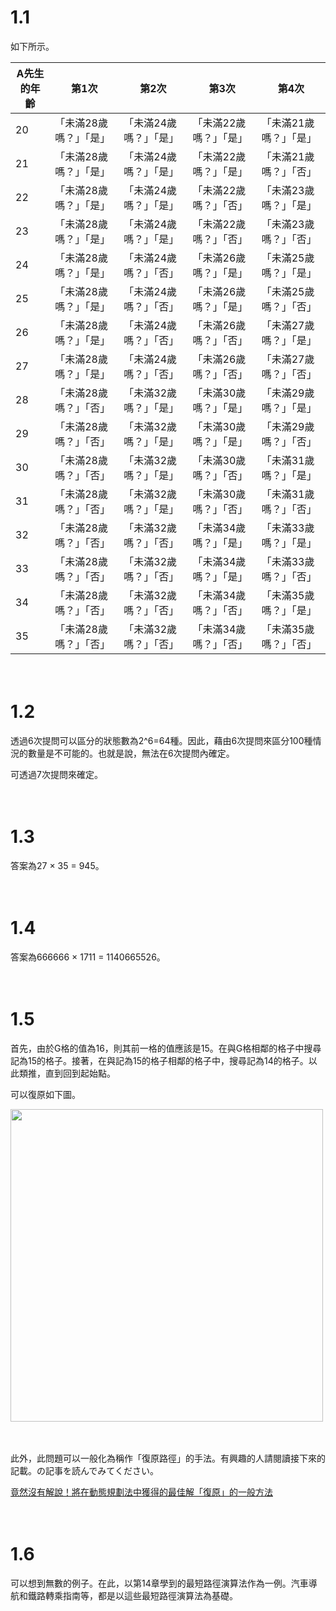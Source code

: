 # 1.1

如下所示。



| A先生的年齡  | 第1次                   | 第2次                   | 第3次                   | 第4次                   |
| ------------ | ------------------------| ----------------------- | ----------------------- | ----------------------- |
| 20           | 「未滿28歲嗎？」「是」  | 「未滿24歲嗎？」「是」  | 「未滿22歲嗎？」「是」  | 「未滿21歲嗎？」「是」  |
| 21           | 「未滿28歲嗎？」「是」  | 「未滿24歲嗎？」「是」  | 「未滿22歲嗎？」「是」  | 「未滿21歲嗎？」「否」  |
| 22           | 「未滿28歲嗎？」「是」  | 「未滿24歲嗎？」「是」  | 「未滿22歲嗎？」「否」  | 「未滿23歲嗎？」「是」  |
| 23           | 「未滿28歲嗎？」「是」  | 「未滿24歲嗎？」「是」  | 「未滿22歲嗎？」「否」  | 「未滿23歲嗎？」「否」  |
| 24           | 「未滿28歲嗎？」「是」  | 「未滿24歲嗎？」「否」  | 「未滿26歲嗎？」「是」  | 「未滿25歲嗎？」「是」  |
| 25           | 「未滿28歲嗎？」「是」  | 「未滿24歲嗎？」「否」  | 「未滿26歲嗎？」「是」  | 「未滿25歲嗎？」「否」  |
| 26           | 「未滿28歲嗎？」「是」  | 「未滿24歲嗎？」「否」  | 「未滿26歲嗎？」「否」  | 「未滿27歲嗎？」「是」  |
| 27           | 「未滿28歲嗎？」「是」  | 「未滿24歲嗎？」「否」  | 「未滿26歲嗎？」「否」  | 「未滿27歲嗎？」「否」  |
| 28           | 「未滿28歲嗎？」「否」  | 「未滿32歲嗎？」「是」  | 「未滿30歲嗎？」「是」  | 「未滿29歲嗎？」「是」  |
| 29           | 「未滿28歲嗎？」「否」  | 「未滿32歲嗎？」「是」  | 「未滿30歲嗎？」「是」  | 「未滿29歲嗎？」「否」  |
| 30           | 「未滿28歲嗎？」「否」  | 「未滿32歲嗎？」「是」  | 「未滿30歲嗎？」「否」  | 「未滿31歲嗎？」「是」  |
| 31           | 「未滿28歲嗎？」「否」  | 「未滿32歲嗎？」「是」  | 「未滿30歲嗎？」「否」  | 「未滿31歲嗎？」「否」  |
| 32           | 「未滿28歲嗎？」「否」  | 「未滿32歲嗎？」「否」  | 「未滿34歲嗎？」「是」  | 「未滿33歲嗎？」「是」  |
| 33           | 「未滿28歲嗎？」「否」  | 「未滿32歲嗎？」「否」  | 「未滿34歲嗎？」「是」  | 「未滿33歲嗎？」「否」  |
| 34           | 「未滿28歲嗎？」「否」  | 「未滿32歲嗎？」「否」  | 「未滿34歲嗎？」「否」  | 「未滿35歲嗎？」「是」  |
| 35           | 「未滿28歲嗎？」「否」  | 「未滿32歲嗎？」「否」  | 「未滿34歲嗎？」「否」  | 「未滿35歲嗎？」「否」  |



　

# 1.2

透過6次提問可以區分的狀態數為2^6=64種。因此，藉由6次提問來區分100種情況的數量是不可能的。也就是說，無法在6次提問內確定。

可透過7次提問來確定。


　

# 1.3

答案為27 × 35 = 945。



　

# 1.4

答案為666666 × 1711 = 1140665526。



　

# 1.5

首先，由於G格的值為16，則其前一格的值應該是15。在與G格相鄰的格子中搜尋記為15的格子。接著，在與記為15的格子相鄰的格子中，搜尋記為14的格子。以此類推，直到回到起始點。

可以復原如下圖。

<img src=https://github.com/drken1215/book_algorithm_solution/blob/master/fig/bfs.png height=500mm>

　

此外，此問題可以一般化為稱作「復原路徑」的手法。有興趣的人請閱讀接下來的記載。の記事を読んでみてください。

[竟然沒有解說！將在動態規劃法中獲得的最佳解「復原」的一般方法](https://qiita.com/drken/items/0c7bab0384438f285f93)



　

# 1.6

可以想到無數的例子。在此，以第14章學到的最短路徑演算法作為一例。汽車導航和鐵路轉乘指南等，都是以這些最短路徑演算法為基礎。
